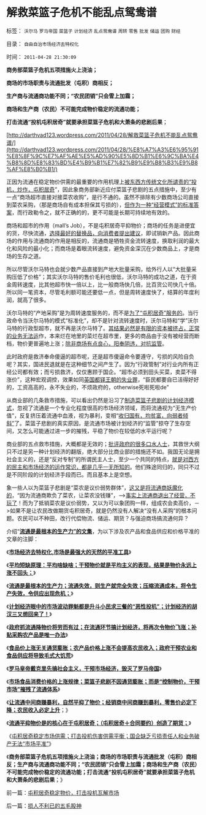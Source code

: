 # 解救菜篮子危机不能乱点鸳鸯谱

标签： `沃尔马` `罗马帝国` `菜篮子` `计划经济` `乱点鸳鸯谱` `周转` `零售` `批发` `储运` `团购` `财经` 

目录： `自由自治市场经济去特权化`

时间： `2011-04-28 21:30:09`

**商务部菜篮子危机五项措施火上浇油；**

**商场的市场职责与流通批发（屯积）商相反；**

**生产商与流通商功能不同；“农民团销”只会雪上加霜；**

**商场和生产商（农民）不可能完成物价稳定的流通功能；**

**打击流通“投机屯积居奇”就要承担菜篮子危机和大萧条的悲剧后果**；

[http://darthvad123.wordpress.com/2011/04/28/解救菜篮子危机不能乱点鸳鸯谱/](http://darthvad123.wordpress.com/2011/04/28/%E8%A7%A3%E6%95%91%E8%8F%9C%E7%AF%AE%E5%AD%90%E5%8D%B1%E6%9C%BA%E4%B8%8D%E8%83%BD%E4%B9%B1%E7%82%B9%E9%B8%B3%E9%B8%AF%E8%B0%B1/)

正因为流通在稳定物价供需的最重要的作用机理上[被东西方传统文化所谴责的“投机，炒作，屯积居奇](../../../2010/1/28/投机如何才能危害社会？.md)”，因此象商务部新近应付菜篮子悲剧的五点措施中，至少有一点“商场超市直接对接菜农收购”，是行不通的。虽然不排除有少数商场公司直接到菜农采购，（那是商场自有成本担保其亏损的），[但作为一种“经营模式”的标准答案](../../../2011/2/18/社会进步从解决身边最大的软柿子开始.md)，而行政勒令之，就不正确的的，更不可能是长期可持续地有效的。

商场和超市的作用（mall’s Job），不是屯积居奇平抑物价；商场的任务是进便宜的货，尽快流通，[选择最好的替换品，向消费者提出建议](../../../2009/3/31/市场要素之万能与不能的意义.md)，即试销新产品。因此商场的作用与流通商的作用是相反的，流通商是牺牲资金流转速度，换取利润的最大化和风险的最小化；而商场是着眼流转速度，避免资金深沉在少数商品上，才是商场的生存之道。

所以尽管沃尔马特也会就少数产品直接到产地大批量采购，给外行人以“大批量采购压低了价格”；其实沃尔马特的售价毛利也很低，沃尔马特的成功之道，在于资金周转速度，比其他超市快一倍以上，比一般商场快几倍，比百货公司快几十倍。所以同一笔资本，尽管毛利额可能还要低一点，但是周转速度快了，结算的年度利润，就高了很多。

沃尔马特的“产地采购”是为周转速度服务的，而不是[为了“屯积居奇”服务的](../../../2010/5/28/食品价格波动未必通货膨胀小心计划经济.md)。当行政命令当沃尔马特的模式“标准化”，却不是针对流转速度时，沃尔马特和“学”沃尔马特的行政型超市，就不再是沃尔马特了。[其结果必然是有限的资本被挤占，正常的业务无法运](../../../2009/4/8/市场法律规范被混同行政干预.md)作，本来烂在地里的菜烂在超市里，更多的商品由于没有被经营而断档，物价更普遍地上涨；[除非商场有点良心，阳奉阴违，对抗监管](../../../2009/6/30/行政监管越多越腐败，从三鹿事件到上海塌楼.md)。

此时政府是救济奉命傻逼的超市呢，还是超市傻逼命令要遵守，亏损的风险自负呢？其实，国进民退就是在这种细节之间产生了。因为“行政管制”对行业内所有正经公司都有效；而亏损救济，仅仅惠顾于国企。“超市必须到田头买菜，卖菜不得涨价”，这种宏观调控，效果如同[英国都铎王朝的失业罪](../../../2011/3/30/美英“孙志刚法”和黑奴待遇.md)，“臣民都要自已活得好好的，工资高高的，永不失业的，不烦政府的，otherwise死啦死啦de”

从商业部的几条救市措施，可以看出仍然是沿习了[制造菜篮子悲剧的计划经济模式](../../../2011/3/19/马克思主义计划经济的科学的数字化.md)，忽视了流通是一个专业化程度很高的市场经济领域，而将流通视为“无生产价值”，反复挤压着流通中血液，视为暴利，变相“[收归国有，均贫富，向弱者倾斜”](../../../2011/3/31/贫困的结果是奴隶制.md)了。菜篮子悲剧的真实原因，是流通市场被计划经济的“监管”掠夺了生存空间，又怎么可能通过进一步的摧残，平稳了物价在较低的水平运行呢？

商业部的五点救市措施，大概都是无效的；[批评政府的很多口水人士](../../../2010/7/22/想学会批评，就不要发泄.md)，其救世大纲只不过是另一种计划经济的翻版，绝大部分比商业部的措施还不如。我国无论是拥社会主义的，还是“反对专制”的所谓民主人士，至少一个共同的特点，[就是对西方的民主和市场经济的运作常识，都是几乎一无所知的](../../../2011/2/17/传统等级社会知识分子劣根性.md)。他们殊途同归的，同只不过是不同阶段的计划经济手段而已。而且基本上是空想。

象一些人以为菜篮子悲剧是“菜农是议价弱势群体”，[这又是将流通商妖魔化的](../../../2007/10/1/从《盐铁论》谈起中国人的私有财产原罪感.md)，“因为流通商欺负了菜农，让菜农没钱赚”，——>[事实上流通商退出了经营，不玩了](../../../2011/2/11/边际退出成本和休克疗法.md)！而为了抵销菜农是议价弱势，又以为可以象团购一样，组成农会卖高价，－>如果不是让农民改做期货屯积居奇，就是仍然没有人解决“没有人采购”的根本问题。农民可以不种田，改行代偿物流、储运、期货？与强迫商场搞流通何异？

介绍“[**流通是最根本的生产力”的文集**](../../../2011/3/19/交换创造价值中的流通.md)，为以下涉及农产品和食品供应和价格平准的文章的注脚：

《[**市场经济去特权化,市场是最强大的天然的平准工具**](../../../2009/1/23/市场经济去特权化,市场是最强大的天然的平准工具.md)》

《[**平均短缺原理：平均啥缺啥；干预物价就是平均主义的表现，结果是物价永远上涨不回头；**](../../../2010/12/29/平均短缺原理：物价上涨不回落！.md)》

《[**流通是最根本的生产力；流通失效，则生产就完全失效；压缩流通成本，将令生产失效，令供应出现危机；**](../../../2011/3/13/流通是最根本的生产力.md)》

《[**计划经济眼中的市场波动罪魁都是升斗小民求三餐的“恶性投机”；计划经济的胡汉三又想回来了！**](../../../2010/11/29/计划经济的胡汉三又想回来了.md)》

《[**政府抓流通降物价将劳而有过；在流通环节搞计划经济，将再次令物价飞涨；补贴采购农产品是唯一办法**](../../../2010/12/1/发改委知错能改,抓流通降物价将劳而有过.md)》

《[**食品价上涨无关通货膨胀；农产品价格上涨不会提高农民收入；政府干预农业和食品供应将导致毛式大饥荒**](../../../2010/11/16/农产品涨1-消费价格涨100-，农民收入不会提高.md)》

《[**罗马皇帝戴克里先搞社会主义，干预市场经济，毁灭了罗马帝国**](../../../2010/8/28/戴克里先的计划经济，人民公社和唱红打黑.md)》

《[**市场食品消费价格的上涨规律；菜篮子悲剧不因通货膨胀；而是“控制物价，干预市场”摧残了流通体系**](../../../2011/4/26/菜篮子悲剧只因市场干预.md)》

《[**让流通中间商赚暴利，自然平抑了物价；经销商中间商赚到暴利，零售价必定下降；农民收入必定上升**](../../../2011/4/26/暴利自然平抑物价，增加农民收入.md)；》

《[**流通平抑物价是的核心在于屯积居奇；（屯积居奇＋合同要约）创造了期货；**](../../../2011/4/28/屯积居奇的贡献和期货的条件.md)》

《[屯积居奇稳定市场供需；打击投机伤害供需平衡；国企缺乏亏损责任人和业务破产无法“市场平准”](../../../2011/4/28/屯积居奇稳定物价，打击投机瓦解市场.md)》

《**商务部菜篮子危机五项措施火上浇油；商场的市场职责与流通批发（屯积）商相反；生产商与流通商功能不同；“农民团销”只会雪上加霜；商场和生产商（农民）不可能完成物价稳定的流通功能；打击流通“投机屯积居奇”就要承担菜篮子危机和大萧条的悲剧后果**；》



前一篇：[屯积居奇稳定物价，打击投机瓦解市场](../../../2011/4/28/屯积居奇稳定物价，打击投机瓦解市场.md)

后一篇：[损人不利已的五毛股神](../../../2011/4/29/损人不利已的五毛股神.md)